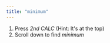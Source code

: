 ```yaml
---
title: "minimum"
---
```


1. Press *2nd CALC* (Hint: It's at the top)
2. Scroll down to find *minimum*
